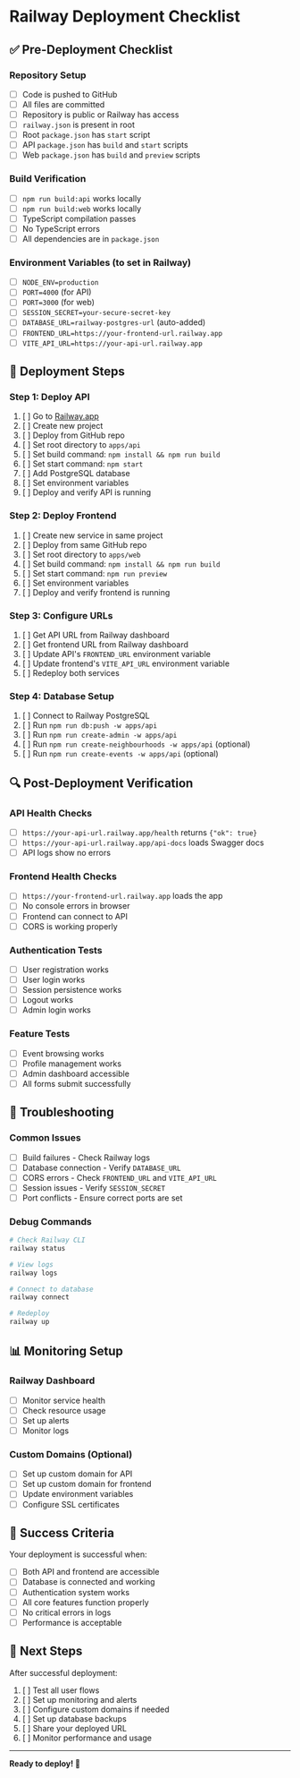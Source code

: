 # Railway Deployment Checklist

## ✅ Pre-Deployment Checklist

### Repository Setup
- [ ] Code is pushed to GitHub
- [ ] All files are committed
- [ ] Repository is public or Railway has access
- [ ] `railway.json` is present in root
- [ ] Root `package.json` has `start` script
- [ ] API `package.json` has `build` and `start` scripts
- [ ] Web `package.json` has `build` and `preview` scripts

### Build Verification
- [ ] `npm run build:api` works locally
- [ ] `npm run build:web` works locally
- [ ] TypeScript compilation passes
- [ ] No TypeScript errors
- [ ] All dependencies are in `package.json`

### Environment Variables (to set in Railway)
- [ ] `NODE_ENV=production`
- [ ] `PORT=4000` (for API)
- [ ] `PORT=3000` (for web)
- [ ] `SESSION_SECRET=your-secure-secret-key`
- [ ] `DATABASE_URL=railway-postgres-url` (auto-added)
- [ ] `FRONTEND_URL=https://your-frontend-url.railway.app`
- [ ] `VITE_API_URL=https://your-api-url.railway.app`

## 🚀 Deployment Steps

### Step 1: Deploy API
1. [ ] Go to [Railway.app](https://railway.app)
2. [ ] Create new project
3. [ ] Deploy from GitHub repo
4. [ ] Set root directory to `apps/api`
5. [ ] Set build command: `npm install && npm run build`
6. [ ] Set start command: `npm start`
7. [ ] Add PostgreSQL database
8. [ ] Set environment variables
9. [ ] Deploy and verify API is running

### Step 2: Deploy Frontend
1. [ ] Create new service in same project
2. [ ] Deploy from same GitHub repo
3. [ ] Set root directory to `apps/web`
4. [ ] Set build command: `npm install && npm run build`
5. [ ] Set start command: `npm run preview`
6. [ ] Set environment variables
7. [ ] Deploy and verify frontend is running

### Step 3: Configure URLs
1. [ ] Get API URL from Railway dashboard
2. [ ] Get frontend URL from Railway dashboard
3. [ ] Update API's `FRONTEND_URL` environment variable
4. [ ] Update frontend's `VITE_API_URL` environment variable
5. [ ] Redeploy both services

### Step 4: Database Setup
1. [ ] Connect to Railway PostgreSQL
2. [ ] Run `npm run db:push -w apps/api`
3. [ ] Run `npm run create-admin -w apps/api`
4. [ ] Run `npm run create-neighbourhoods -w apps/api` (optional)
5. [ ] Run `npm run create-events -w apps/api` (optional)

## 🔍 Post-Deployment Verification

### API Health Checks
- [ ] `https://your-api-url.railway.app/health` returns `{"ok": true}`
- [ ] `https://your-api-url.railway.app/api-docs` loads Swagger docs
- [ ] API logs show no errors

### Frontend Health Checks
- [ ] `https://your-frontend-url.railway.app` loads the app
- [ ] No console errors in browser
- [ ] Frontend can connect to API
- [ ] CORS is working properly

### Authentication Tests
- [ ] User registration works
- [ ] User login works
- [ ] Session persistence works
- [ ] Logout works
- [ ] Admin login works

### Feature Tests
- [ ] Event browsing works
- [ ] Profile management works
- [ ] Admin dashboard accessible
- [ ] All forms submit successfully

## 🚨 Troubleshooting

### Common Issues
- [ ] Build failures - Check Railway logs
- [ ] Database connection - Verify `DATABASE_URL`
- [ ] CORS errors - Check `FRONTEND_URL` and `VITE_API_URL`
- [ ] Session issues - Verify `SESSION_SECRET`
- [ ] Port conflicts - Ensure correct ports are set

### Debug Commands
```bash
# Check Railway CLI
railway status

# View logs
railway logs

# Connect to database
railway connect

# Redeploy
railway up
```

## 📊 Monitoring Setup

### Railway Dashboard
- [ ] Monitor service health
- [ ] Check resource usage
- [ ] Set up alerts
- [ ] Monitor logs

### Custom Domains (Optional)
- [ ] Set up custom domain for API
- [ ] Set up custom domain for frontend
- [ ] Update environment variables
- [ ] Configure SSL certificates

## 🎉 Success Criteria

Your deployment is successful when:
- [ ] Both API and frontend are accessible
- [ ] Database is connected and working
- [ ] Authentication system works
- [ ] All core features function properly
- [ ] No critical errors in logs
- [ ] Performance is acceptable

## 📝 Next Steps

After successful deployment:
1. [ ] Test all user flows
2. [ ] Set up monitoring and alerts
3. [ ] Configure custom domains if needed
4. [ ] Set up database backups
5. [ ] Share your deployed URL
6. [ ] Monitor performance and usage

---

**Ready to deploy! 🚀**
